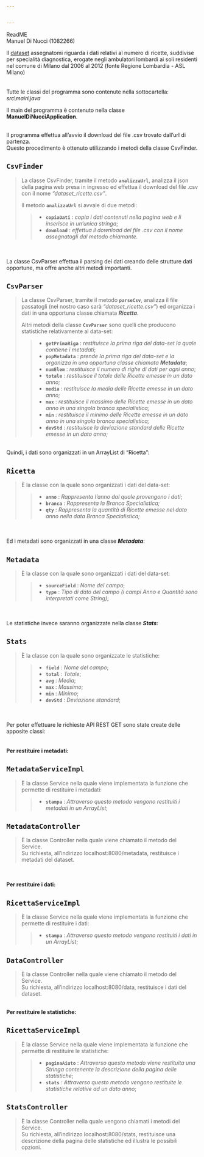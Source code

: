```yaml
---


---
```


<p>ReadME<br>
Manuel Di Nucci (1082266)</p>
<p>Il <a href="http://bit.ly/dataset-1082266">dataset</a> assegnatomi riguarda i dati relativi al numero di ricette, suddivise per specialità diagnostica, erogate negli ambulatori lombardi ai soli residenti nel comune di Milano dal 2006 al 2012 (fonte Regione Lombardia - ASL Milano)<br>
<br>
<br>
Tutte le classi del programma sono contenute nella sottocartella:<br>
<em>src\main\java</em></p>
<p>Il main del programma è contenuto nella classe<br>
<strong>ManuelDiNucciApplication</strong>.</p>
<p><br>
Il programma effettua all’avvio il download del file .csv trovato dall’url di partenza.<br>
Questo procedimento è ottenuto utilizzando i metodi della classe CsvFinder.</p>
<h2 id="csvfinder"><strong><code>CsvFinder</code></strong></h2>
<blockquote>
<p>La classe CsvFinder, tramite il metodo <strong><code>analizzaUrl</code></strong>, analizza il json della pagina web presa in ingresso ed effettua il download del file .csv con il nome <em>“dataset_ricette.csv”</em>.</p>
<p>Il metodo <strong><code>analizzaUrl</code></strong> si avvale di due metodi:</p>
<blockquote>
<ul>
<li><strong><code>copiaDati</code></strong> : <em>copia i dati contenuti nella pagina web e li inserisce in un’unica stringa</em>;</li>
<li><strong><code>download</code></strong> : <em>effettua il download del file .csv con il nome assegnatogli dal metodo chiamante.</em></li>
</ul>
</blockquote>
</blockquote>
<p><br>
<br>
La classe CsvParser effettua il parsing dei dati creando delle strutture dati opportune, ma offre anche altri metodi importanti.</p>
<h2 id="csvparser"><strong><code>CsvParser</code></strong></h2>
<blockquote>
<p>La classe CsvParser, tramite il metodo <strong><code>parseCsv</code></strong>, analizza il file passatogli (nel nostro caso sarà <em>“dataset_ricette.csv”</em>) ed organizza i dati in una opportuna classe chiamata <em><strong>Ricetta</strong></em>.</p>
<p>Altri metodi della classe  <strong><code>CsvParser</code></strong> sono quelli che producono statistiche relativamente al data-set:</p>
<blockquote>
<ul>
<li><strong><code>getPrimaRiga</code></strong> : <em>restituisce la prima riga del data-set la quale contiene i metadati</em>;</li>
<li><strong><code>popMetadata</code></strong> : <em>prende la prima riga del data-set e la organizza in una opportuna classe chiamata <em><strong>Metadata</strong></em></em>;</li>
<li><strong><code>numElem</code></strong> : <em>restituisce il numero di righe di dati per ogni anno</em>;</li>
<li><strong><code>totale</code></strong> : <em>restituisce il totale delle Ricette emesse in un dato anno;</em></li>
<li><strong><code>media</code></strong> : <em>restituisce la media delle Ricette emesse in un dato anno;</em></li>
<li><strong><code>max</code></strong> : <em>restituisce il massimo delle Ricette emesse in un dato anno in una singola branca specialistica;</em></li>
<li><strong><code>min</code></strong> : <em>restituisce il minimo delle Ricette emesse in un dato anno in una singola branca specialistica;</em></li>
<li><strong><code>devStd</code></strong> : <em>restituisce la deviazione standard delle Ricette emesse in un dato anno;</em></li>
</ul>
</blockquote>
</blockquote>
<p><br>
Quindi, i dati sono organizzati in un ArrayList di “Ricetta”:</p>
<h2 id="ricetta"><strong><code>Ricetta</code></strong></h2>
<blockquote>
<p>È la classe con la quale sono organizzati i dati del data-set:</p>
<blockquote>
<ul>
<li><strong><code>anno</code></strong> : <em>Rappresenta l’anno dal quale provengono i dati</em>;</li>
<li><strong><code>branca</code></strong> : <em>Rappresenta la Branca Specialistica;</em></li>
<li><strong><code>qty</code></strong> : <em>Rappresenta la quantità di Ricette emesse nel dato anno nella data Branca Specialistica;</em></li>
</ul>
</blockquote>
</blockquote>
<p><br>
<br>
Ed i metadati sono organizzati in una classe <em><strong>Metadata</strong></em>:</p>
<h2 id="metadata"><strong><code>Metadata</code></strong></h2>
<blockquote>
<p>È la classe con la quale sono organizzati i dati del data-set:</p>
<blockquote>
<ul>
<li><strong><code>sourceField</code></strong> : <em>Nome del campo</em>;</li>
<li><strong><code>type</code></strong> : <em>Tipo di dato del campo (i campi Anno e Quantità sono interpretati come String)</em>;</li>
</ul>
</blockquote>
</blockquote>
<p><br>
<br>
Le statistiche invece saranno organizzate nella classe <em><strong>Stats</strong></em>:</p>
<h2 id="stats"><strong><code>Stats</code></strong></h2>
<blockquote>
<p>È la classe con la quale sono organizzate le statistiche:</p>
<blockquote>
<ul>
<li><strong><code>field</code></strong> : <em>Nome del campo</em>;</li>
<li><strong><code>total</code></strong> : <em>Totale</em>;</li>
<li><strong><code>avg</code></strong> : <em>Media</em>;</li>
<li><strong><code>max</code></strong> : <em>Massimo</em>;</li>
<li><strong><code>min</code></strong> : <em>Minimo</em>;</li>
<li><strong><code>devStd</code></strong> : <em>Deviazione standard</em>;</li>
</ul>
</blockquote>
</blockquote>
<p><br>
<br>
Per poter effettuare le richieste API REST GET sono state create delle apposite classi:<br>
<br>
<br>
<strong>Per restituire i metadati:</strong></p>
<h2 id="metadataserviceimpl"><strong><code>MetadataServiceImpl</code></strong></h2>
<blockquote>
<p>È la classe Service nella quale viene implementata la funzione che permette di restituire i metadati:</p>
<blockquote>
<ul>
<li><strong><code>stampa</code></strong> : <em>Attraverso questo metodo vengono restituiti i metadati in un ArrayList</em>;</li>
</ul>
</blockquote>
</blockquote>
<h2 id="metadatacontroller"><strong><code>MetadataController</code></strong></h2>
<blockquote>
<p>È la classe Controller nella quale viene chiamato il metodo del Service.<br>
Su richiesta, all’indirizzo localhost:8080/metadata, restituisce i metadati del dataset.</p>
</blockquote>
<p><br>
<br>
<strong>Per restituire i dati:</strong></p>
<h2 id="ricettaserviceimpl"><strong><code>RicettaServiceImpl</code></strong></h2>
<blockquote>
<p>È la classe Service nella quale viene implementata la funzione che permette di restituire i dati:</p>
<blockquote>
<ul>
<li><strong><code>stampa</code></strong> : <em>Attraverso questo metodo vengono restituiti i dati in un ArrayList</em>;</li>
</ul>
</blockquote>
</blockquote>
<h2 id="datacontroller"><strong><code>DataController</code></strong></h2>
<blockquote>
<p>È la classe Controller nella quale viene chiamato il metodo del Service.<br>
Su richiesta, all’indirizzo localhost:8080/data, restituisce i dati del dataset.</p>
</blockquote>
<p><br>
<strong>Per restituire le statistiche:</strong></p>
<h2 id="ricettaserviceimpl-1"><strong><code>RicettaServiceImpl</code></strong></h2>
<blockquote>
<p>È la classe Service nella quale viene implementata la funzione che permette di restituire le statistiche:</p>
<blockquote>
<ul>
<li><strong><code>paginaAiuto</code></strong> : <em>Attraverso questo metodo viene restituita una Stringa contenente la descrizione della pagina delle statistiche</em>;</li>
<li><strong><code>stats</code></strong> : <em>Attraverso questo metodo vengono restituite le statistiche relative ad un dato anno</em>;</li>
</ul>
</blockquote>
</blockquote>
<h2 id="statscontroller"><strong><code>StatsController</code></strong></h2>
<blockquote>
<p>È la classe Controller nella quale vengono chiamati i metodi del Service.<br>
Su richiesta, all’indirizzo localhost:8080/stats, restituisce una descrizione della pagina delle statistiche ed illustra le possibili opzioni.</p>
</blockquote>

